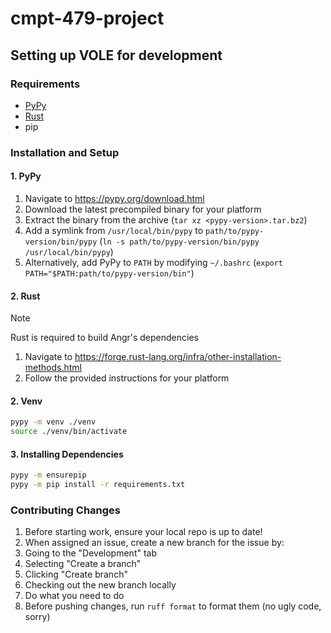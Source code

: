 # cmpt-479-project

## Setting up VOLE for development

### Requirements

- [PyPy](https://pypy.org)
- [Rust](https://www.rust-lang.org/)
- pip

### Installation and Setup

#### 1. PyPy

1. Navigate to https://pypy.org/download.html
2. Download the latest precompiled binary for your platform
3. Extract the binary from the archive (`tar xz <pypy-version>.tar.bz2`)
4. Add a symlink from `/usr/local/bin/pypy` to `path/to/pypy-version/bin/pypy` (`ln -s path/to/pypy-version/bin/pypy /usr/local/bin/pypy`)
  1. Alternatively, add PyPy to `PATH` by modifying `~/.bashrc` (`export PATH="$PATH:path/to/pypy-version/bin"`)

#### 2. Rust

> [!note]
> Rust is required to build Angr's dependencies

1. Navigate to https://forge.rust-lang.org/infra/other-installation-methods.html
2. Follow the provided instructions for your platform

#### 2. Venv

```bash
pypy -m venv ./venv
source ./venv/bin/activate
```

#### 3. Installing Dependencies

```bash
pypy -m ensurepip
pypy -m pip install -r requirements.txt
```

### Contributing Changes

1. Before starting work, ensure your local repo is up to date!
2. When assigned an issue, create a new branch for the issue by:
  1. Going to the "Development" tab
  2. Selecting "Create a branch"
  3. Clicking "Create branch" 
  4. Checking out the new branch locally
3. Do what you need to do
4. Before pushing changes, run `ruff format` to format them (no ugly code, sorry)

